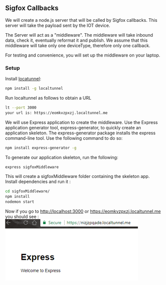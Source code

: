 
## Sigfox Callbacks

We will create a node.js server that will be called by Sigfox callbacks. This server will take the payload sent by the IOT device.

The Server will act as a "middleware". The middleware will take inbound data, check it, eventually reformat it and publish. We assume that this middleware will take only one deviceType, therefore only one callback. 

For testing and convenience, you will set up the middleware on your laptop.

### Setup

Install [locatunnel](https://localtunnel.github.io/www/):

```bash
npm install -g localtunnel
```

Run localtunnel as follows to obtain a URL
~~~bash
lt --port 3000
your url is: https://eomkvzpxzj.localtunnel.me
~~~

We will use Express application to create the middleware. Use the Express application generator tool, express-generator, to quickly create an application skeleton.
The express-generator package installs the express command-line tool. Use the following command to do so: 

```bash
npm install express-generator -g
```

To generate our application skeleton, run the following:
~~~bash
express sigfoxMiddleware
~~~
This will create a sigfoxMiddleware folder containing the skeleton app. Install dependencies and run it :

```bash
cd sigfoxMiddleware/
npm install
nodemon start
```

Now if you go to <http://localhost:3000> or <https://eomkvzpxzj.localtunnel.me> you should see :
![Express](./img/express.png)


